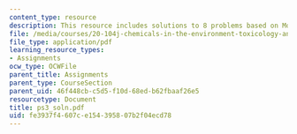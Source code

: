 ```yaml
---
content_type: resource
description: This resource includes solutions to 8 problems based on Mortality Morbidity.
file: /media/courses/20-104j-chemicals-in-the-environment-toxicology-and-public-health-be-104j-spring-2005/fe3937f4607ce154395807b2f04ecd78_ps3_soln.pdf
file_type: application/pdf
learning_resource_types:
- Assignments
ocw_type: OCWFile
parent_title: Assignments
parent_type: CourseSection
parent_uid: 46f448cb-c5d5-f10d-68ed-b62fbaaf26e5
resourcetype: Document
title: ps3_soln.pdf
uid: fe3937f4-607c-e154-3958-07b2f04ecd78
---
```

